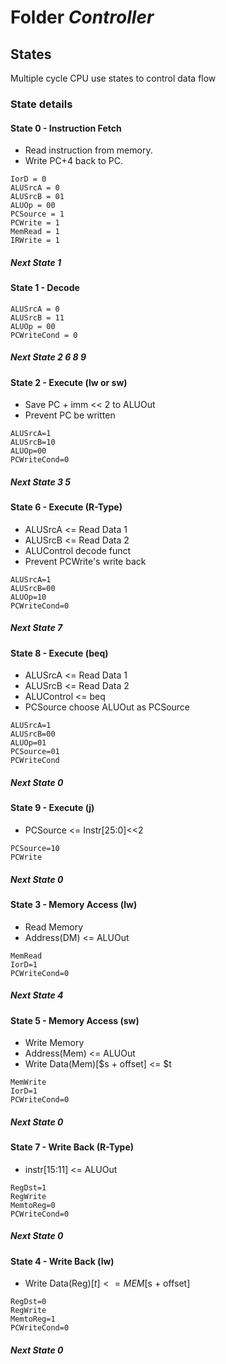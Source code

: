 # Folder *Controller*

## States

Multiple cycle CPU use states to control data flow

### State details

#### State 0 - Instruction Fetch

- Read instruction from memory.
- Write PC+4 back to PC.


```
IorD = 0
ALUSrcA = 0
ALUSrcB = 01
ALUOp = 00
PCSource = 1
PCWrite = 1
MemRead = 1
IRWrite = 1
```

##### Next State 1

#### State 1 - Decode

```
ALUSrcA = 0
ALUSrcB = 11
ALUOp = 00
PCWriteCond = 0
```

##### Next State 2 6 8 9

#### State 2 - Execute (lw or sw)

- Save PC + imm << 2 to ALUOut
- Prevent PC be written

```
ALUSrcA=1
ALUSrcB=10
ALUOp=00
PCWriteCond=0
```

##### Next State 3 5

#### State 6 - Execute (R-Type)

- ALUSrcA <= Read Data 1
- ALUSrcB <= Read Data 2
- ALUControl decode funct
- Prevent PCWrite's write back

```
ALUSrcA=1
ALUSrcB=00
ALUOp=10
PCWriteCond=0
```

##### Next State 7

#### State 8 - Execute (beq)

- ALUSrcA <= Read Data 1
- ALUSrcB <= Read Data 2
- ALUControl <= beq
- PCSource choose ALUOut as PCSource

```
ALUSrcA=1
ALUSrcB=00
ALUOp=01
PCSource=01
PCWriteCond
```

##### Next State 0

#### State 9 - Execute (j)

- PCSource <= Instr[25:0]<<2

```
PCSource=10
PCWrite
```

##### Next State 0

#### State 3 - Memory Access (lw)

- Read Memory
- Address(DM) <= ALUOut

```
MemRead
IorD=1
PCWriteCond=0
```

##### Next State 4

#### State 5 - Memory Access (sw)

- Write Memory
- Address(Mem) <= ALUOut
- Write Data(Mem)[$s + offset] <= $t

```
MemWrite
IorD=1
PCWriteCond=0
```

##### Next State 0

#### State 7 - Write Back (R-Type)

- instr[15:11] <= ALUOut

```
RegDst=1
RegWrite
MemtoReg=0
PCWriteCond=0
```

##### Next State 0

#### State 4 - Write Back (lw)

- Write Data(Reg)[$t] <= MEM[$s + offset]

```
RegDst=0
RegWrite
MemtoReg=1
PCWriteCond=0
```

##### Next State 0
